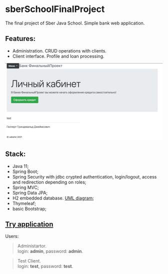 # sberSchoolFinalProject
The final project of Sber Java School.
Simple bank web application.

## Features:
- Administration. CRUD operations with clients.
- Client interface. Profile and loan processing.

![screenshot](https://github.com/vaha1st/sberSchoolFinalProject/blob/master/src/main/resources/img/profile.png)

## Stack:
- Java 11;
- Spring Boot;
- Spring Security with jdbc crypted authentication, login/logout, access and redirection depending on roles;
- Spring MVC;
- Spring Data JPA;
- H2 embedded database. [UML diagram](https://github.com/vaha1st/sberSchoolFinalProject/blob/master/src/main/resources/img/UML_image.png);
- Thymeleaf;
- basic Bootstrap;

## [Try application](http://sberfinalproject-env.eba-gmeryr86.us-east-2.elasticbeanstalk.com/)

Users:
> Administartor.  
> login: **admin**,   password: **admin**.

> Test Client.  
> login: **test**,    password: **test**.

